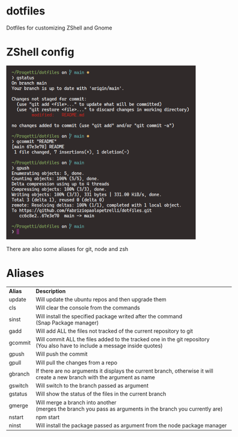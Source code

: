 # dotfiles

Dotfiles for customizing ZShell and Gnome

# ZShell config

<p>
<img src='ZShell.png' >
</p>
<div>There are also some aliases for git, node and zsh</div>

# Aliases

<table style="width: 600px;">
  <tr>
    <td><b>Alias</b></td>
    <td><b>Description</b></td>
  </tr>  
<tr>
  <td>update</td>
  <td>Will update the ubuntu repos and then upgrade them</td>
</tr>
<tr>
  <td>cls</td>
  <td>Will clear the console from the commands</td>
</tr>
<tr>
  <td>sinst</td>
  <td>Will install the specified package writed after the command <br>(Snap Package manager)</td>
</tr>
<tr>
  <td>gadd</td>
  <td>Will add ALL the files not tracked of the current repository to git</td>
</tr>
<tr>
  <td>gcommit</td>
  <td>Will commit ALL the files added to the tracked one in the git repository <br>(You also have to include a message inside quotes)</td>
</tr>
<tr>
  <td>gpush</td>
  <td>Will push the commit</td>
</tr>
<tr>
  <td>gpull</td>
  <td>Will pull the changes from a repo</td>
</tr>
<tr>
  <td>gbranch</td>
  <td>If there are no arguments it displays the current branch, otherwise it will create a new branch with the argument as name</td>
</tr>
<tr>
  <td>gswitch</td>
  <td>Will switch to the branch passed as argument</td>
</tr>
<tr>
  <td>gstatus</td>
  <td>Will show the status of the files in the current branch</td>
</tr>
<tr>
  <td>gmerge</td>
  <td>Will merge a branch into another <br>(merges the branch you pass as arguments in the branch you currently are)</td>
</tr>
<tr>
  <td>nstart</td>
  <td>npm start</td>
</tr>
<tr>
  <td>ninst</td>
  <td>Will install the package passed as argument from the node package manager</td>
</tr>
</table>
